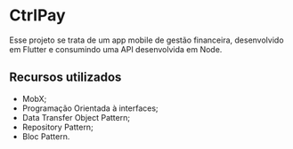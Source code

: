 # CtrlPay

Esse projeto se trata de um app mobile de gestão financeira, desenvolvido em Flutter e consumindo uma API desenvolvida em Node.

## Recursos utilizados
- MobX;
- Programação Orientada à interfaces;
- Data Transfer Object Pattern;
- Repository Pattern;
- Bloc Pattern.

